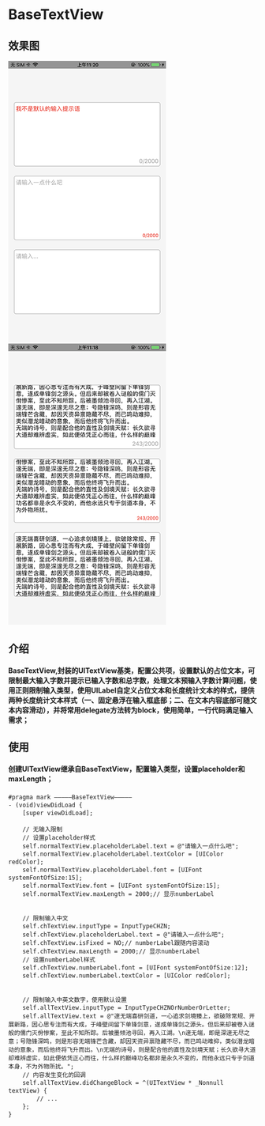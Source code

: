 # BaseTextView
## 效果图
![默认样式](https://github.com/qianfei1993/BaseTextView/blob/master/BaseTextView/image1.png)
![文字样式](https://github.com/qianfei1993/BaseTextView/blob/master/BaseTextView/image2.png)


## 介绍
#### BaseTextView,封装的UITextView基类，配置公共项，设置默认的占位文本，可限制最大输入字数并提示已输入字数和总字数，处理文本预输入字数计算问题，使用正则限制输入类型，使用UILabel自定义占位文本和长度统计文本的样式，提供两种长度统计文本样式（一、固定悬浮在输入框底部；二、在文本内容底部可随文本内容滑动），并将常用delegate方法转为block，使用简单，一行代码满足输入需求；

## 使用
#### 创建UITextView继承自BaseTextView，配置输入类型，设置placeholder和maxLength；
```
#pragma mark —————BaseTextView—————
- (void)viewDidLoad {
    [super viewDidLoad];
    
    // 无输入限制
    // 设置placeholder样式
    self.normalTextView.placeholderLabel.text = @"请输入一点什么吧";
    self.normalTextView.placeholderLabel.textColor = [UIColor redColor];
    self.normalTextView.placeholderLabel.font = [UIFont systemFontOfSize:15];
    self.normalTextView.font = [UIFont systemFontOfSize:15];
    self.normalTextView.maxLength = 2000;// 显示numberLabel
    
    
    // 限制输入中文
    self.chTextView.inputType = InputTypeCHZN;
    self.chTextView.placeholderLabel.text = @"请输入一点什么吧";
    self.chTextView.isFixed = NO;// numberLabel跟随内容滚动
    self.chTextView.maxLength = 2000;// 显示numberLabel
    // 设置numberLabel样式
    self.chTextView.numberLabel.font = [UIFont systemFontOfSize:12];
    self.chTextView.numberLabel.textColor = [UIColor redColor];
    
    
    // 限制输入中英文数字，使用默认设置
    self.allTextView.inputType = InputTypeCHZNOrNumberOrLetter;
    self.allTextView.text = @"邃无端喜研剑道，一心追求剑境臻上，欲破除常规、开展新路，因心思专注而有大成，于峰壁间留下单锋剑意，遂成单锋剑之源头。但后来却被卷入谜般的儒门灭佾惨案，至此不知所踪。后被墨倾池寻回，再入江湖。\n邃无端，即是深邃无尽之意；号隐锋深鸣，则是形容无端锋芒含藏，却因天资异禀隐藏不尽，而已鸣动难抑，类似潜龙暗动的意象，而后他终将飞升而出。\n无端的诗号，则是配合他的直性及剑境天赋；长久欲寻大道却难辨虚实，如此便依凭正心而往，什么样的巅峰功名都非是永久不变的，而他永远只专于剑道本身，不为外物所扰。";
    // 内容发生变化的回调
    self.allTextView.didChangeBlock = ^(UITextView * _Nonnull textView) {
        // ...
    };
}
```

